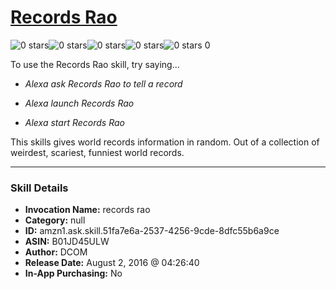 # [Records Rao](http://alexa.amazon.com/#skills/amzn1.ask.skill.51fa7e6a-2537-4256-9cde-8dfc55b6a9ce)
![0 stars](../../images/ic_star_border_black_18dp_1x.png)![0 stars](../../images/ic_star_border_black_18dp_1x.png)![0 stars](../../images/ic_star_border_black_18dp_1x.png)![0 stars](../../images/ic_star_border_black_18dp_1x.png)![0 stars](../../images/ic_star_border_black_18dp_1x.png) 0

To use the Records Rao skill, try saying...

* *Alexa  ask Records Rao to tell a record*

* *Alexa launch Records Rao*

* *Alexa start Records Rao*

This  skills  gives  world  records  information  in random.
Out  of  a collection of   weirdest, scariest, funniest world records.

***

### Skill Details

* **Invocation Name:** records rao
* **Category:** null
* **ID:** amzn1.ask.skill.51fa7e6a-2537-4256-9cde-8dfc55b6a9ce
* **ASIN:** B01JD45ULW
* **Author:** DCOM
* **Release Date:** August 2, 2016 @ 04:26:40
* **In-App Purchasing:** No
